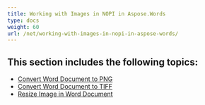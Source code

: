 ```yaml
---
title: Working with Images in NOPI in Aspose.Words
type: docs
weight: 60
url: /net/working-with-images-in-nopi-in-aspose-words/
---
```


## This section includes the following topics: 

- [Convert Word Document to PNG](https://docs.aspose.com/words/net/convert-word-document-to-png/)
- [Convert Word Document to TIFF](https://docs.aspose.com/words/net/convert-word-document-to-tiff/)
- [Resize Image in Word Document](https://docs.aspose.com/words/net/resize-image-in-word-document/)
